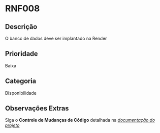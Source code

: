 # RNF008

## Descrição

O banco de dados deve ser implantado na Render

## Prioridade

Baixa

## Categoria

Disponibilidade

## Observações Extras

Siga o **Controle de Mudanças de Código** detalhada na [_documentação do projeto_](/README.md)